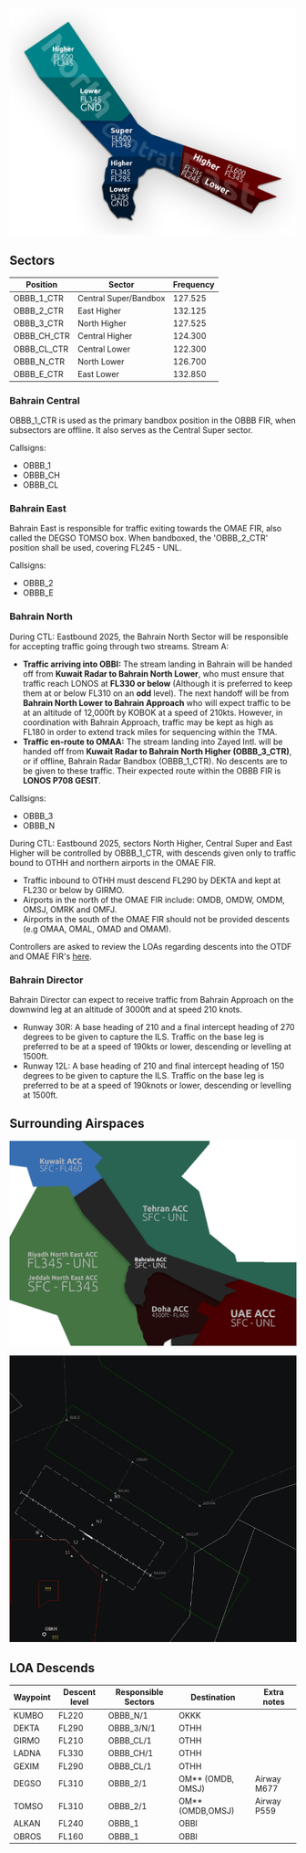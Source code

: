 ![Bahrain RDR](img/BahrainRDR.png)

## Sectors

| **Position** | **Sector** | **Frequency** |
|--------------|-------------------|-------------------------|
| OBBB_1_CTR        | Central Super/Bandbox             | 127.525                |
| OBBB_2_CTR        | East Higher             | 132.125              |
| OBBB_3_CTR        | North Higher             | 127.525               |
| OBBB_CH_CTR        | Central Higher             | 124.300               |
| OBBB_CL_CTR        | Central Lower             | 122.300               |
| OBBB_N_CTR        | North Lower             | 126.700                |
| OBBB_E_CTR        | East Lower             | 132.850                |

### Bahrain Central
OBBB_1_CTR is used as the primary bandbox position in the OBBB FIR, when subsectors are offline. It also serves as the Central Super sector.

Callsigns:

- OBBB_1
- OBBB_CH
- OBBB_CL

### Bahrain East
Bahrain East is responsible for traffic exiting towards the OMAE FIR, also called the DEGSO TOMSO box. When bandboxed, the 'OBBB_2_CTR' position shall be used, covering FL245 - UNL.

Callsigns:

- OBBB_2
- OBBB_E

### Bahrain North
During CTL: Eastbound 2025, the Bahrain North Sector will be responsible for accepting traffic going through two streams.
Stream A:

- **Traffic arriving into OBBI:** The stream landing in Bahrain will be handed off from **Kuwait Radar to Bahrain North Lower**, who must ensure that traffic reach LONOS at **FL330 or below** (Although it is preferred to keep them at or below FL310 on an **odd** level). The next handoff will be from **Bahrain North Lower to Bahrain Approach** who will expect traffic to be at an altitude of 12,000ft by KOBOK at a speed of 210kts. However, in coordination with Bahrain Approach, traffic may be kept as high as FL180 in order to extend track miles for sequencing within the TMA.
- **Traffic en-route to OMAA:** The stream landing into Zayed Intl. will be handed off from **Kuwait Radar to Bahrain North Higher (OBBB_3_CTR)**, or if offline, Bahrain Radar Bandbox (OBBB_1_CTR). No descents are to be given to these traffic. Their expected route within the OBBB FIR is **LONOS P708 GESIT**.

Callsigns:

- OBBB_3
- OBBB_N

During CTL: Eastbound 2025, sectors North Higher, Central Super and East Higher will be controlled by OBBB_1_CTR, with descends given only to traffic bound to OTHH and northern airports in the OMAE FIR.

- Traffic inbound to OTHH must descend FL290 by DEKTA and kept at FL230 or below by GIRMO.
- Airports in the north of the OMAE FIR include: OMDB, OMDW, OMDM, OMSJ, OMRK and OMFJ.
- Airports in the south of the OMAE FIR should not be provided descents (e.g OMAA, OMAL, OMAD and OMAM).

Controllers are asked to review the LOAs regarding descents into the OTDF and OMAE FIR's [here](https://docs.khaleejvacc.net/Published%20Documents/Letter%20of%20Agreements/Arabian%20Letter%20of%20Agreement/).

### Bahrain Director

Bahrain Director can expect to receive traffic from Bahrain Approach on the downwind leg at an altitude of 3000ft and at speed 210 knots.

- Runway 30R: A base heading of 210 and a final intercept heading of 270 degrees to be given to capture the ILS. Traffic on the base leg is preferred to be at a speed of 190kts or lower, descending or levelling at 1500ft.
- Runway 12L: A base heading of 210 and final intercept heading of 150 degrees to be given to capture the ILS. Traffic on the base leg is preferred to be at a speed of 190knots or lower, descending or levelling at 1500ft.

## Surrounding Airspaces

![Bahrain AIR](img/BahrainAIR.png)

![Capture](img/Capture.PNG)

## LOA Descends

| **Waypoint** | **Descent level** | **Responsible Sectors** | **Destination**   | **Extra notes** |
|--------------|-------------------|-------------------------|-------------------|-----------------|
| KUMBO        | FL220             | OBBB_N/1                | OKKK              |                 |
| DEKTA        | FL290             | OBBB_3/N/1              | OTHH              |                 |
| GIRMO        | FL210             | OBBB_CL/1               | OTHH              |                 |
| LADNA        | FL330             | OBBB_CH/1               | OTHH              |                 |
| GEXIM        | FL290             | OBBB_CL/1               | OTHH              |                 |
| DEGSO        | FL310             | OBBB_2/1                | OM** (OMDB, OMSJ) | Airway M677     |
| TOMSO        | FL310             | OBBB_2/1                | OM** (OMDB,OMSJ)  | Airway P559     |
| ALKAN        | FL240             | OBBB_1                  | OBBI              |                 |
| OBROS        | FL160             | OBBB_1                  | OBBI              |                 |

